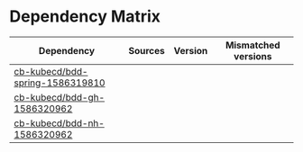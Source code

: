 # Dependency Matrix

Dependency | Sources | Version | Mismatched versions
---------- | ------- | ------- | -------------------
[cb-kubecd/bdd-spring-1586319810](https://github.com/cb-kubecd/bdd-spring-1586319810.git) |  | []() | 
[cb-kubecd/bdd-gh-1586320962](https://github.com/cb-kubecd/bdd-gh-1586320962.git) |  | []() | 
[cb-kubecd/bdd-nh-1586320962](https://github.com/cb-kubecd/bdd-nh-1586320962.git) |  | []() | 
